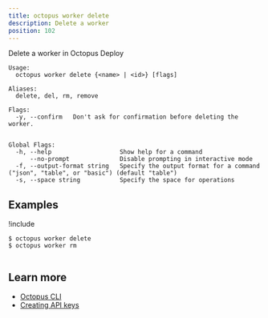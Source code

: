 ```yaml
---
title: octopus worker delete
description: Delete a worker
position: 102
---
```


Delete a worker in Octopus Deploy


```text
Usage:
  octopus worker delete {<name> | <id>} [flags]

Aliases:
  delete, del, rm, remove

Flags:
  -y, --confirm   Don't ask for confirmation before deleting the worker.


Global Flags:
  -h, --help                   Show help for a command
      --no-prompt              Disable prompting in interactive mode
  -f, --output-format string   Specify the output format for a command ("json", "table", or "basic") (default "table")
  -s, --space string           Specify the space for operations

```

## Examples

!include <samples-instance>


```text
$ octopus worker delete
$ octopus worker rm


```

## Learn more

- [Octopus CLI](/docs/octopus-rest-api/cli/index.md)
- [Creating API keys](/docs/octopus-rest-api/how-to-create-an-api-key.md)